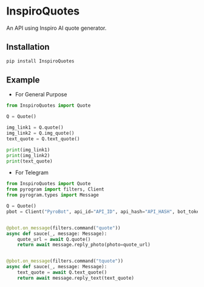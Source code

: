 # InspiroQuotes

An API using Inspiro AI quote generator.

## Installation

```Python
pip install InspiroQuotes
```

## Example

- For General Purpose

```Python
from InspiroQuotes import Quote

Q = Quote()

img_link1 = Q.quote()
img_link2 = Q.img_quote()
text_quote = Q.text_quote()

print(img_link1)
print(img_link2)
print(text_quote)

```

- For Telegram

```Python
from InspiroQuotes import Quote
from pyrogram import filters, Client
from pyrogram.types import Message

Q = Quote()
pbot = Client("PyroBot", api_id="API_ID", api_hash="API_HASH", bot_token="TOKEN")


@pbot.on_message(filters.command("quote"))
async def sauce(_, message: Message):
    quote_url = await Q.quote()
    return await message.reply_photo(photo=quote_url)


@pbot.on_message(filters.command("tquote"))
async def sauce(_, message: Message):
    text_quote = await Q.text_quote()
    return await message.reply_text(text_quote)

```
